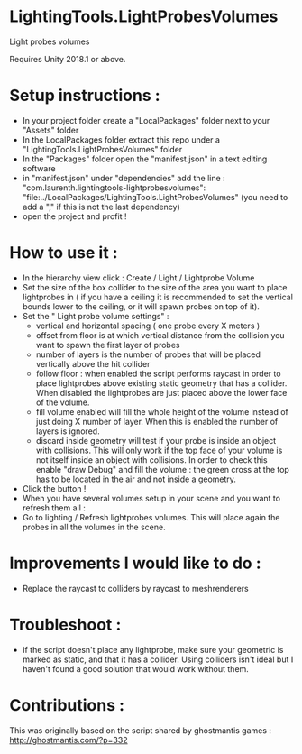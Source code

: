 # LightingTools.LightProbesVolumes
Light probes volumes

Requires Unity 2018.1 or above.

# Setup instructions :

- In your project folder create a "LocalPackages" folder next to your "Assets" folder
- In the LocalPackages folder extract this repo under a "LightingTools.LightProbesVolumes" folder
- In the "Packages" folder open the "manifest.json" in a text editing software
- in "manifest.json" under "dependencies" add the line :
"com.laurenth.lightingtools-lightprobesvolumes": "file:../LocalPackages/LightingTools.LightProbesVolumes" (you need to add a "," if this is not the last dependency)
- open the project and profit !

# How to use it :

- In the hierarchy view click : Create / Light / Lightprobe Volume
- Set the size of the box collider to the size of the area you want to place lightprobes in ( if you have a ceiling it is recommended to set the vertical bounds lower to the ceiling, or it will spawn probes on top of it).
- Set the " Light probe volume settings" : 
  - vertical and horizontal spacing ( one probe every X meters )
  - offset from floor is at which vertical distance from the collision you want to spawn the first layer of probes
  - number of layers is the number of probes that will be placed vertically above the hit collider
  - follow floor : when enabled the script performs raycast in order to place lightprobes above existing static geometry that has a collider. When disabled the lightprobes are just placed above the lower face of the volume.
  - fill volume enabled will fill the whole height of the volume instead of just doing X number of layer. When this is enabled the number of layers is ignored.
  - discard inside geometry will test if your probe is inside an object with collisions. This will only work if the top face of your volume is not itself inside an object with collisions. In order to check this enable "draw Debug" and fill the volume : the green cross at the top has to be located in the air and not inside a geometry.
- Click the button !
- When you have several volumes setup in your scene and you want to refresh them all :
- Go to lighting / Refresh lightprobes volumes. This will place again the probes in all the volumes in the scene.
  
# Improvements I would like to do :

- Replace the raycast to colliders by raycast to meshrenderers

# Troubleshoot :

- if the script doesn't place any lightprobe, make sure your geometric is marked as static, and that it has a collider. Using colliders isn't ideal but I haven't found a good solution that would work without them.

# Contributions :

This was originally based on the script shared by ghostmantis games : http://ghostmantis.com/?p=332

